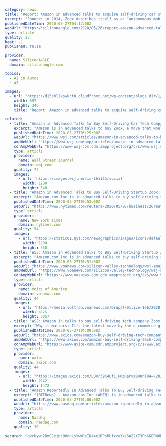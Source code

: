 ```yaml
---
category: news
title: "Report: Amazon in advanced talks to acquire self-driving car startup Zoox"
excerpt: "Founded in 2014, Zoox describes itself as an “autonomous mobility” firm that’s designing technology for self-driving vehicles. Where the company differs from others in the business is that it’s not simply designing autonomous vehicle technology but “a symmetrical,"
publishedDateTime: 2020-05-27T04:17:00Z
webUrl: "https://siliconangle.com/2020/05/26/report-amazon-advanced-talks-acquire-self-driving-car-startup-zoox/"
type: article
quality: 23
heat: -1
published: false

provider:
  name: SiliconANGLE
  domain: siliconangle.com

topics:
  - AI in Autos
  - AI

images:
  - url: "https://d15shllkswkct0.cloudfront.net/wp-content/blogs.dir/1/files/2020/05/zzoox.png"
    width: 597
    height: 346
    title: "Report: Amazon in advanced talks to acquire self-driving car startup Zoox"

related:
  - title: "Amazon in Advanced Talks to Buy Self-Driving-Car Tech Company Zoox"
    excerpt: "Amazon is in advanced talks to buy Zoox, a move that would expand its reach in autonomous-vehicle technology, people familiar with the matter say."
    publishedDateTime: 2020-05-27T03:25:00Z
    webUrl: "https://www.wsj.com/articles/amazon-in-advanced-talks-to-buy-self-driving-car-tech-company-zoox-11590538611"
    ampWebUrl: "https://www.wsj.com/amp/articles/amazon-in-advanced-talks-to-buy-self-driving-car-tech-company-zoox-11590538611"
    cdnAmpWebUrl: "https://www-wsj-com.cdn.ampproject.org/c/s/www.wsj.com/amp/articles/amazon-in-advanced-talks-to-buy-self-driving-car-tech-company-zoox-11590538611"
    type: article
    provider:
      name: Wall Street Journal
      domain: wsj.com
    quality: 74
    images:
      - url: "https://images.wsj.net/im-191133/social"
        width: 1280
        height: 640
  - title: "Amazon in Advanced Talks to Buy Self-Driving Startup Zoox: WSJ"
    excerpt: "Amazon.com Inc is in advanced talks to buy self-driving startup Zoox Inc, in a move that would expand the e-commerce giant's reach in autonomous-vehicle technology, the Wall Street Journal reported  on Tuesday."
    publishedDateTime: 2020-05-27T00:53:00Z
    webUrl: "https://www.nytimes.com/reuters/2020/05/26/business/26reuters-zoox-m-a-amazon-com.html"
    type: article
    provider:
      name: New York Times
      domain: nytimes.com
    quality: 54
    images:
      - url: "https://static01.nyt.com/newsgraphics/images/icons/defaultPromoCrop.png"
        width: 1200
        height: 630
  - title: "WSJ: Amazon in Advanced Talks to Buy Self-Driving Startup Zoox"
    excerpt: "Amazon.com Inc is in advanced talks to buy self-driving startup Zoox Inc, in a move that would expand the e-commerce giant's reach in autonomous-vehicle technology, the Wall Street Journal reported on Tuesday."
    publishedDateTime: 2020-05-27T00:51:00Z
    webUrl: "https://www.voanews.com/silicon-valley-technology/wsj-amazon-advanced-talks-buy-self-driving-startup-zoox"
    ampWebUrl: "https://www.voanews.com/silicon-valley-technology/wsj-amazon-advanced-talks-buy-self-driving-startup-zoox?amp"
    cdnAmpWebUrl: "https://www-voanews-com.cdn.ampproject.org/c/s/www.voanews.com/silicon-valley-technology/wsj-amazon-advanced-talks-buy-self-driving-startup-zoox?amp"
    type: article
    provider:
      name: Voice of America
      domain: voanews.com
    quality: 44
    images:
      - url: "https://media.voltron.voanews.com/Drupal/01live-166/2020-05/000_1HB2E8.jpg"
        width: 4675
        height: 3057
  - title: "WSJ: Amazon in talks to buy self-driving tech company Zoox"
    excerpt: "Why it matters: It's the latest move by the e-commerce giant, which appears to be building an electric, autonomous logistics operation through its investments in EV truck maker Rivian, self-driving tech company Aurora Innovation and now,"
    publishedDateTime: 2020-05-27T04:09:00Z
    webUrl: "https://www.axios.com/amazon-buy-self-driving-tech-company-zoox-talks-f9d985ec-35e1-4d19-9941-ff8b724386e2.html"
    ampWebUrl: "https://www.axios.com/amazon-buy-self-driving-tech-company-zoox-talks-f9d985ec-35e1-4d19-9941-ff8b724386e2.html"
    cdnAmpWebUrl: "https://www-axios-com.cdn.ampproject.org/c/s/www.axios.com/amazon-buy-self-driving-tech-company-zoox-talks-f9d985ec-35e1-4d19-9941-ff8b724386e2.html"
    type: article
    provider:
      name: Axios
      domain: axios.com
    quality: 44
    images:
      - url: "https://images.axios.com/LDXr39K4Uf1_HKpRarvzBH0nT84=/2020/05/27/1590546494986.jpg"
        width: 2242
        height: 1472
  - title: "Amazon Reportedly In Advanced Talks To Buy Self-driving Technology Company Zoox"
    excerpt: "(RTTNews) - Amazon.com Inc (AMZN) is in advanced talks to buy self-driving technology company Zoox Inc, in a move that would expand the e-commerce giant's reach in autonomous-vehicle technology, the Wall Street Journal reported citing people familiar with the matter."
    publishedDateTime: 2020-05-27T04:00:00Z
    webUrl: "https://www.nasdaq.com/articles/amazon-reportedly-in-advanced-talks-to-buy-self-driving-technology-company-zoox-2020-05-26"
    type: article
    provider:
      name: Nasdaq
      domain: nasdaq.com
    quality: 30

secured: "gvcHywn2DmCJzjncO6dnLsYwWReIKt4e1RPsBUfxzaXxs3A22X73PbGKERWUNmi/BUwUV4zTmpAjdVA5s82BMtYp8BmUnh280SzDxAMc0w6VRjqqPHLGkQ2zDpacT9Te8VGXPYx3kPC7BvcZZPvhx8PWeqwHm+dH1J9siYhrNJS6sd/TJtbH84qu/vXUNh6PiIAv/4O6HCPLODmfLnUbLKhiBESTHjN88Q9rFx4LNcHAKxBubZJ08Swk7oiZra7wppbzXmjQ1FF5hQmEBOvJOoq991xB6YF2Dz4EtB1DAK0fPYWA5SfkyS5t45O1dFHo;wcJqtmePQgZUnwMHPzUvEg=="
---
```


